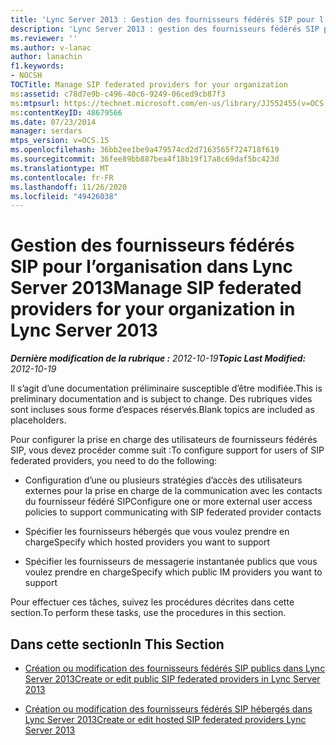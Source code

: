 ```yaml
---
title: 'Lync Server 2013 : Gestion des fournisseurs fédérés SIP pour l’organisation'
description: 'Lync Server 2013 : gestion des fournisseurs fédérés SIP pour votre organisation.'
ms.reviewer: ''
ms.author: v-lanac
author: lanachin
f1.keywords:
- NOCSH
TOCTitle: Manage SIP federated providers for your organization
ms:assetid: c78d7e9b-c496-40c6-9249-06ced9cb87f3
ms:mtpsurl: https://technet.microsoft.com/en-us/library/JJ552455(v=OCS.15)
ms:contentKeyID: 48679566
ms.date: 07/23/2014
manager: serdars
mtps_version: v=OCS.15
ms.openlocfilehash: 36bb2ee1be9a479574cd2d7163565f724718f619
ms.sourcegitcommit: 36fee89bb887bea4f18b19f17a8c69daf5bc423d
ms.translationtype: MT
ms.contentlocale: fr-FR
ms.lasthandoff: 11/26/2020
ms.locfileid: "49426038"
---
```

# <a name="manage-sip-federated-providers-for-your-organization-in-lync-server-2013"></a><span data-ttu-id="a18c4-103">Gestion des fournisseurs fédérés SIP pour l’organisation dans Lync Server 2013</span><span class="sxs-lookup"><span data-stu-id="a18c4-103">Manage SIP federated providers for your organization in Lync Server 2013</span></span>

<div data-xmlns="http://www.w3.org/1999/xhtml">

<div class="topic" data-xmlns="http://www.w3.org/1999/xhtml" data-msxsl="urn:schemas-microsoft-com:xslt" data-cs="https://msdn.microsoft.com/">

<div data-asp="https://msdn2.microsoft.com/asp">



</div>

<div id="mainSection">

<div id="mainBody"><span data-ttu-id="a18c4-104">

<span> </span></span><span class="sxs-lookup"><span data-stu-id="a18c4-104">

<span> </span></span></span>

<span data-ttu-id="a18c4-105">_**Dernière modification de la rubrique :** 2012-10-19_</span><span class="sxs-lookup"><span data-stu-id="a18c4-105">_**Topic Last Modified:** 2012-10-19_</span></span>

<span data-ttu-id="a18c4-106">Il s’agit d’une documentation préliminaire susceptible d’être modifiée.</span><span class="sxs-lookup"><span data-stu-id="a18c4-106">This is preliminary documentation and is subject to change.</span></span> <span data-ttu-id="a18c4-107">Des rubriques vides sont incluses sous forme d’espaces réservés.</span><span class="sxs-lookup"><span data-stu-id="a18c4-107">Blank topics are included as placeholders.</span></span>

<span data-ttu-id="a18c4-108">Pour configurer la prise en charge des utilisateurs de fournisseurs fédérés SIP, vous devez procéder comme suit :</span><span class="sxs-lookup"><span data-stu-id="a18c4-108">To configure support for users of SIP federated providers, you need to do the following:</span></span>

  - <span data-ttu-id="a18c4-109">Configuration d’une ou plusieurs stratégies d’accès des utilisateurs externes pour la prise en charge de la communication avec les contacts du fournisseur fédéré SIP</span><span class="sxs-lookup"><span data-stu-id="a18c4-109">Configure one or more external user access policies to support communicating with SIP federated provider contacts</span></span>

  - <span data-ttu-id="a18c4-110">Spécifier les fournisseurs hébergés que vous voulez prendre en charge</span><span class="sxs-lookup"><span data-stu-id="a18c4-110">Specify which hosted providers you want to support</span></span>

  - <span data-ttu-id="a18c4-111">Spécifier les fournisseurs de messagerie instantanée publics que vous voulez prendre en charge</span><span class="sxs-lookup"><span data-stu-id="a18c4-111">Specify which public IM providers you want to support</span></span>

<span data-ttu-id="a18c4-112">Pour effectuer ces tâches, suivez les procédures décrites dans cette section.</span><span class="sxs-lookup"><span data-stu-id="a18c4-112">To perform these tasks, use the procedures in this section.</span></span>

<div>

## <a name="in-this-section"></a><span data-ttu-id="a18c4-113">Dans cette section</span><span class="sxs-lookup"><span data-stu-id="a18c4-113">In This Section</span></span>

  - [<span data-ttu-id="a18c4-114">Création ou modification des fournisseurs fédérés SIP publics dans Lync Server 2013</span><span class="sxs-lookup"><span data-stu-id="a18c4-114">Create or edit public SIP federated providers in Lync Server 2013</span></span>](lync-server-2013-create-or-edit-public-sip-federated-providers.md)

  - [<span data-ttu-id="a18c4-115">Création ou modification des fournisseurs fédérés SIP hébergés dans Lync Server 2013</span><span class="sxs-lookup"><span data-stu-id="a18c4-115">Create or edit hosted SIP federated providers Lync Server 2013</span></span>](lync-server-2013-create-or-edit-hosted-sip-federated-providers.md)

<span data-ttu-id="a18c4-116"></div>

</div>

<span> </span>

</div>

</div>

</span><span class="sxs-lookup"><span data-stu-id="a18c4-116"></div>

</div>

<span> </span>

</div>

</div>

</span></span></div>


